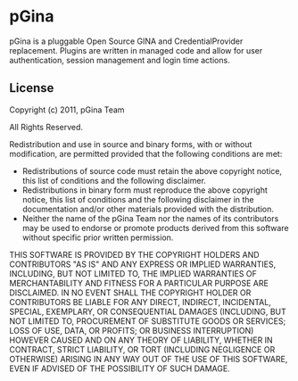 # pGina



pGina is a pluggable Open Source GINA and CredentialProvider replacement.  Plugins are written in managed code and allow for user authentication, session management and login time actions.


## License



Copyright (c) 2011, pGina Team

All Rights Reserved.

Redistribution and use in source and binary forms, with or without modification, are permitted provided that the following conditions are met:

 * Redistributions of source code must retain the above copyright notice, this list of conditions and the following disclaimer.
 * Redistributions in binary form must reproduce the above copyright notice, this list of conditions and the following disclaimer in the documentation and/or other materials provided with the distribution.
 * Neither the name of the pGina Team nor the names of its contributors may be used to endorse or promote products derived from this software without specific prior written permission.

THIS SOFTWARE IS PROVIDED BY THE COPYRIGHT HOLDERS AND CONTRIBUTORS "AS IS" AND	ANY EXPRESS OR IMPLIED WARRANTIES, INCLUDING, BUT NOT LIMITED TO, THE IMPLIED	WARRANTIES OF MERCHANTABILITY AND FITNESS FOR A PARTICULAR PURPOSE ARE DISCLAIMED. IN NO EVENT SHALL THE COPYRIGHT HOLDER OR CONTRIBUTORS BE LIABLE FOR ANY DIRECT, INDIRECT, INCIDENTAL, SPECIAL, EXEMPLARY, OR CONSEQUENTIAL DAMAGES (INCLUDING, BUT NOT LIMITED TO, PROCUREMENT OF SUBSTITUTE GOODS OR SERVICES; LOSS OF USE, DATA, OR PROFITS; OR BUSINESS INTERRUPTION) HOWEVER CAUSED AND ON ANY THEORY OF LIABILITY, WHETHER IN CONTRACT, STRICT LIABILITY, OR TORT (INCLUDING NEGLIGENCE OR OTHERWISE) ARISING IN ANY WAY OUT OF THE USE OF THIS SOFTWARE, EVEN IF ADVISED OF THE POSSIBILITY OF SUCH DAMAGE.
